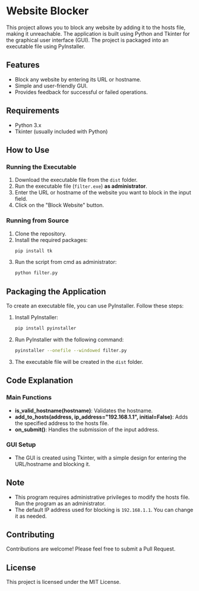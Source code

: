 # Website Blocker

This project allows you to block any website by adding it to the hosts file, making it unreachable. The application is built using Python and Tkinter for the graphical user interface (GUI). The project is packaged into an executable file using PyInstaller.

## Features

- Block any website by entering its URL or hostname.
- Simple and user-friendly GUI.
- Provides feedback for successful or failed operations.

## Requirements

- Python 3.x
- Tkinter (usually included with Python)

## How to Use

### Running the Executable

1. Download the executable file from the `dist` folder.
2. Run the executable file (`filter.exe`) **as administrator**.
3. Enter the URL or hostname of the website you want to block in the input field.
4. Click on the "Block Website" button.

### Running from Source

1. Clone the repository.
2. Install the required packages:
    ```sh
    pip install tk
    ```
3. Run the script from cmd as administrator:
    ```sh
    python filter.py
    ```

## Packaging the Application

To create an executable file, you can use PyInstaller. Follow these steps:

1. Install PyInstaller:
    ```sh
    pip install pyinstaller
    ```
2. Run PyInstaller with the following command:
    ```sh
    pyinstaller --onefile --windowed filter.py
    ```
3. The executable file will be created in the `dist` folder.

## Code Explanation

### Main Functions

- **is_valid_hostname(hostname)**: Validates the hostname.
- **add_to_hosts(address, ip_address="192.168.1.1", initial=False)**: Adds the specified address to the hosts file.
- **on_submit()**: Handles the submission of the input address.

### GUI Setup

- The GUI is created using Tkinter, with a simple design for entering the URL/hostname and blocking it.

## Note

- This program requires administrative privileges to modify the hosts file. Run the program as an administrator.
- The default IP address used for blocking is `192.168.1.1`. You can change it as needed.

## Contributing

Contributions are welcome! Please feel free to submit a Pull Request.

## License

This project is licensed under the MIT License.
